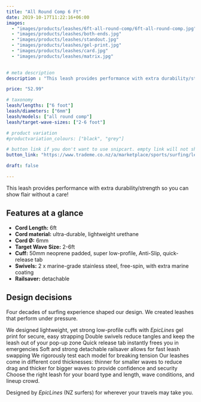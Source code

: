 ```yaml
---
title: "All Round Comp 6 Ft"
date: 2019-10-17T11:22:16+06:00
images:
  - "images/products/leashes/6ft-all-round-comp/6ft-all-round-comp.jpg"
  - "images/products/leashes/both-ends.jpg"
  - "images/products/leashes/standout.jpg"
  - "images/products/leashes/gel-print.jpg"
  - "images/products/leashes/card.jpg"
  - "images/products/leashes/matrix.jpg"
  

# meta description
description : "This leash provides performance with extra durability/strength so you can show flair without a care!"

price: "52.99"

# taxonomy
leash/lengths: ["6 foot"]
leash/diameters: ["6mm"]
leash/models: ["all round comp"]
leash/target-wave-sizes: ["2-6 foot"]

# product variation
#productvariation_colours: ["black", "grey"]

# button link if you don't want to use snipcart. empty link will not show button
button_link: "https://www.trademe.co.nz/a/marketplace/sports/surfing/leashes/search?search_string=EpicLines%20All%20Round%20Comp%20Leash%206FT,%206MM"

draft: false

---
```


This leash provides performance with extra durability/strength so you can show flair without a care!

## Features at a glance

* **Cord Length:** 6ft
* **Cord material:** ultra-durable, lightweight urethane
* **Cord Ø:** 6mm
* **Target Wave Size:** 2-6ft
* **Cuff:** 50mm neoprene padded, super low-profile, Anti-Slip, quick-release tab
* **Swivels:** 2 x marine-grade stainless steel, free-spin, with extra marine coating
* **Railsaver:** detachable

## Design decisions

Four decades of surfing experience shaped our design. We created leashes that perform under pressure.

We designed lightweight, yet strong low-profile cuffs with _EpicLines_ gel print for secure, easy strapping
Double swivels reduce tangles and keep the leash out of your pop-up zone
Quick release tab instantly frees you in emergencies
Soft and strong detachable railsaver allows for fast leash swapping
We rigorously test each model for breaking tension
Our leashes come in different cord thicknesses: thinner for smaller waves to reduce drag and thicker for bigger waves to provide confidence and security
Choose the right leash for your board type and length, wave conditions, and lineup crowd.

Designed by _EpicLines_ (NZ surfers) for wherever your travels may take you.
